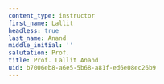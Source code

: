```yaml
---
content_type: instructor
first_name: Lallit
headless: true
last_name: Anand
middle_initial: ''
salutation: Prof.
title: Prof. Lallit Anand
uid: b7006eb8-a6e5-5b68-a81f-ed6e08ec26b9
---
```

